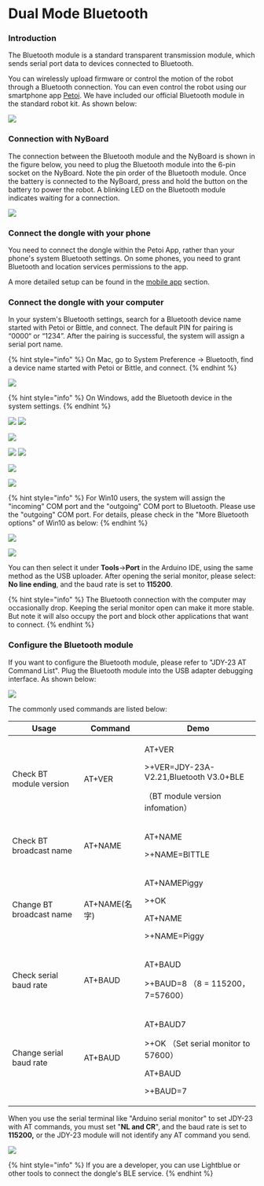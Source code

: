 # Dual Mode Bluetooth&#x20;

### Introduction

The Bluetooth module is a standard transparent transmission module, which sends serial port data to devices connected to Bluetooth.

You can wirelessly upload firmware or control the motion of the robot through a Bluetooth connection. You can even control the robot using our smartphone app [Petoi](https://docs.petoi.com/mobile-app/app-guide). We have included our official Bluetooth module in the standard robot kit. As shown below:

![](<../.gitbook/assets/bluetooth (3).png>)

### Connection with NyBoard

The connection between the Bluetooth module and the NyBoard is shown in the figure below, you need to plug the Bluetooth module into the 6-pin socket on the NyBoard. Note the pin order of the Bluetooth module. Once the battery is connected to the NyBoard, press and hold the button on the battery to power the robot. A blinking LED on the Bluetooth module indicates waiting for a connection.

![](<../.gitbook/assets/blue (4).jpg>)

### Connect the dongle with your phone

You need to connect the dongle within the Petoi App, rather than your phone's system Bluetooth settings. On some phones, you need to grant Bluetooth and location services permissions to the app.&#x20;

A more detailed setup can be found in the [mobile app](https://docs.petoi.com/mobile-app/app-guide) section.&#x20;

### Connect the dongle with your computer

In your system's Bluetooth settings, search for a Bluetooth device name started with Petoi or Bittle, and connect. The default PIN for pairing is “0000“ or “1234”. After the pairing is successful, the system will assign a serial port name.

{% hint style="info" %}
On Mac, go to System Preference -> Bluetooth, find a device name started with Petoi or Bittle, and connect.&#x20;
{% endhint %}

![](../.gitbook/assets/MacBlue.JPG)

{% hint style="info" %}
On Windows, add the Bluetooth device in the system settings.
{% endhint %}

![](../.gitbook/assets/bluetooth-config01.png) ![](../.gitbook/assets/bluetooth-config02.png)

![](../.gitbook/assets/bluetooth-config\_en03.png)

![](../.gitbook/assets/bluetooth-config04.png) ![](../.gitbook/assets/bluetooth-config-en05.png)

![](../.gitbook/assets/bluetooth-config06.png)

![](<../.gitbook/assets/Device\_manager\_Bt\_en (1).png>)

{% hint style="info" %}
For Win10 users, the system will assign the "incoming" COM port and the "outgoing" COM port to Bluetooth. Please use the "outgoing" COM port. For details, please check in the "More Bluetooth options" of Win10 as below:
{% endhint %}

![](../.gitbook/assets/Bluetooth\_port\_check01\_en.jpg)

![](../.gitbook/assets/Bluetooth\_port\_check02\_en.jpg)

You can then select it under **Tools**->**Port** in the Arduino IDE, using the same method as the USB uploader. After opening the serial monitor, please select: **No line ending**, and the baud rate is set to **115200**.

{% hint style="info" %}
The Bluetooth connection with the computer may occasionally drop. Keeping the serial monitor open can make it more stable. But note it will also occupy the port and block other applications that want to connect.&#x20;
{% endhint %}

### Configure the Bluetooth module

If you want to configure the Bluetooth module, please refer to "JDY-23 AT Command List". Plug the Bluetooth module into the USB adapter debugging interface. As shown below:

![](../.gitbook/assets/configBlue.jpeg)

The commonly used commands are listed below:

| Usage                    | Command     | Demo                                                                                            |
| ------------------------ | ----------- | ----------------------------------------------------------------------------------------------- |
| Check BT module version  | AT+VER      | <p>AT+VER</p><p>>+VER=JDY-23A-V2.21,Bluetooth V3.0+BLE</p><p>（BT module version infomation）</p> |
| Check BT broadcast name  | AT+NAME     | <p>AT+NAME</p><p>>+NAME=BITTLE</p>                                                              |
| Change BT broadcast name | AT+NAME(名字) | <p>AT+NAMEPiggy</p><p>>+OK</p><p>AT+NAME</p><p>>+NAME=Piggy</p>                                 |
| Check serial baud rate   | AT+BAUD     | <p>AT+BAUD</p><p>>+BAUD=8 （8 = 115200， 7=57600）</p>                                             |
| Change serial baud rate  | AT+BAUD     | <p>AT+BAUD7</p><p>>+OK （Set serial monitor to 57600）</p><p>AT+BAUD</p><p>>+BAUD=7</p>           |

When you use the serial terminal like "Arduino serial monitor" to set JDY-23 with AT commands, you must set "**NL and CR**",  and the baud rate is set to **115200,** or the JDY-23 module will not identify any AT command you send.

![](<../.gitbook/assets/2 (4).png>)

{% hint style="info" %}
If you are a developer, you can use Lightblue or other tools to connect the dongle's BLE service.
{% endhint %}
